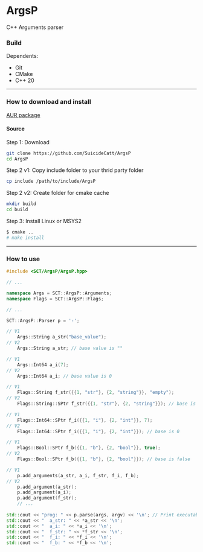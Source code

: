 # ArgsP
C++ Arguments parser

### Build
Dependents:
- Git
- CMake
- C++ 20
-- -
### How to download and install
[AUR package](https://aur.archlinux.org/packages/sct_argsp)

#### Source
Step 1: Download
```bash
git clone https://github.com/SuicideCatt/ArgsP
cd ArgsP
```

Step 2 v1: Copy include folder to your thrid party folder
``` bash
cp include /path/to/include/ArgsP
```

Step 2 v2: Create folder for cmake cache
``` bash
mkdir build
cd build
```

Step 3: Install Linux or MSYS2
```bash
$ cmake ..
# make install
```
-- -
### How to use
```cpp
#include <SCT/ArgsP/ArgsP.hpp>

// ...

namespace Args = SCT::ArgsP::Arguments;
namespace Flags = SCT::ArgsP::Flags;

// ...

SCT::ArgsP::Parser p = '-';

// V1
	Args::String a_str("base_value");
// V2
	Args::String a_str; // base value is ""

// V1
	Args::Int64 a_i(7);
// V2
	Args::Int64 a_i; // base value is 0

// V1
	Flags::String f_str({{1, "str"}, {2, "string"}}, "empty");
// V2
	Flags::String::SPtr f_str({{1, "str"}, {2, "string"}}); // base is ""

// V1
	Flags::Int64::SPtr f_i({{1, "i"}, {2, "int"}}, 7);
// V2
	Flags::Int64::SPtr f_i({{1, "i"}, {2, "int"}}); // base is 0

// V1
	Flags::Bool::SPtr f_b({{1, "b"}, {2, "bool"}}, true);
// V2
	Flags::Bool::SPtr f_b({{1, "b"}, {2, "bool"}}); // base is false

// V1
	p.add_arguments(a_str, a_i, f_str, f_i, f_b);
// V2
	p.add_argument(a_str);
	p.add_argument(a_i);
	p.add_argument(f_str);
	// ...
	
std::cout << "prog: " << p.parse(args, argv) << '\n'; // Print executable file name
std::cout << "  a_str: " << *a_str << '\n';
std::cout << "  a_i: " << *a_i << '\n';
std::cout << "  f_str: " << *f_str << '\n';
std::cout << "  f_i: " << *f_i << '\n';
std::cout << "  f_b: " << *f_b << '\n';
```
